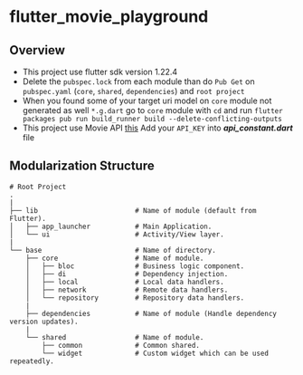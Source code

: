 # flutter_movie_playground

## Overview
* This project use flutter sdk version 1.22.4
* Delete the `pubspec.lock` from each module than do `Pub Get` on `pubspec.yaml` (`core`, `shared`, `dependencies`) and `root project`
* When you found some of your target uri model on `core` module not generated as well `*.g.dart` go to `core` module with `cd` and run `flutter packages pub run build_runner build --delete-conflicting-outputs`
* This project use Movie API [this](https://www.themoviedb.org/) Add your `API_KEY` into ***api_constant.dart*** file


## Modularization Structure 

    # Root Project
    .
    |
    ├── lib                        # Name of module (default from Flutter).
    │   ├── app_launcher           # Main Application.
    │   └── ui                     # Activity/View layer.
    |
    └── base                       # Name of directory.
        ├── core                   # Name of module.
        │   ├── bloc               # Business logic component.
        │   ├── di                 # Dependency injection.
        │   ├── local              # Local data handlers.
        │   ├── network            # Remote data handlers.
        │   └── repository         # Repository data handlers.
        |
        ├── dependencies           # Name of module (Handle dependency version updates).
        |
        └── shared                 # Name of module.
            ├── common             # Common shared.
            └── widget             # Custom widget which can be used repeatedly.

